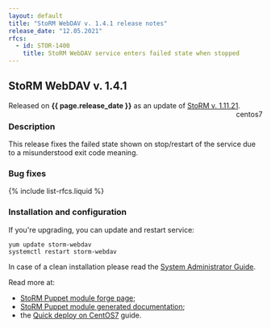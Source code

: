 ```yaml
---
layout: default
title: "StoRM WebDAV v. 1.4.1 release notes"
release_date: "12.05.2021"
rfcs:
  - id: STOR-1400
    title: StoRM WebDAV service enters failed state when stopped
---
```


## StoRM WebDAV v. 1.4.1

Released on **{{ page.release_date }}** as an update of [StoRM v. 1.11.21][release-notes].
<span style="float: right; margin-left: 8px;" class="label label-info">centos7</span>

### Description

This release fixes the failed state shown on stop/restart of the service due to a misunderstood exit code meaning.

### Bug fixes

{% include list-rfcs.liquid %}


### Installation and configuration

If you're upgrading, you can update and restart service:

```
yum update storm-webdav
systemctl restart storm-webdav
```

In case of a clean installation please read the [System Administrator Guide][storm-sysadmin-guide].

Read more at:
* [StoRM Puppet module forge page][stormpuppetmodule];
* [StoRM Puppet module generated documentation][stormpuppetmoduledoc];
* the [Quick deploy on CentOS7][quickdeploy] guide.

[stormpuppetmodule]: https://forge.puppet.com/cnafsd/storm
[stormpuppetmoduledoc]: https://italiangrid.github.io/storm-puppet-module/

[release-notes]: {{site.baseurl}}/release-notes/StoRM-v1.11.20.html
[storm-sysadmin-guide]: {{site.baseurl}}/documentation/sysadmin-guide/1.11.20

[quickdeploy]: {{site.baseurl}}/documentation/sysadmin-guide/1.11.20/quick-deployments/centos7/
[dav-guide]: {{site.baseurl}}/documentation/sysadmin-guide/1.11.20/installation-guides/storm-webdav/storm-webdav-guide/

